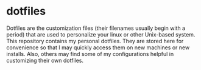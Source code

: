 # dotfiles
Dotfiles are the customization files (their filenames usually begin with a period) that are used to personalize your linux or other Unix-based system.  This repository contains my personal dotfiles.  They are stored here for convenience so that I may quickly access them on new machines or new installs.  Also, others may find some of my configurations helpful in customizing their own dotfiles.  
